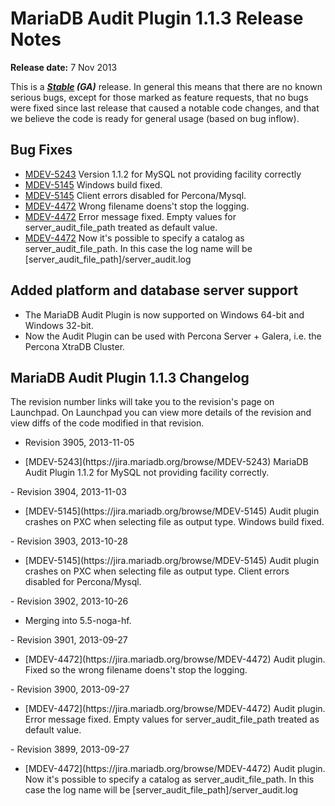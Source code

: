 # MariaDB Audit Plugin 1.1.3 Release Notes

<strong>Release date:</strong> 7 Nov 2013

This is a <strong><em>[Stable](/kb/en/release-criteria/) (GA)</em></strong> release. In general this means that there are no known serious bugs, except for those marked as feature requests, that no bugs were fixed since last release that caused a notable code changes, and that we believe the code is ready for general usage (based on bug inflow).

## Bug Fixes

- [MDEV-5243](https://jira.mariadb.org/browse/MDEV-5243) Version 1.1.2 for MySQL not providing facility correctly
- [MDEV-5145](https://jira.mariadb.org/browse/MDEV-5145) Windows build fixed.
- [MDEV-5145](https://jira.mariadb.org/browse/MDEV-5145) Client errors disabled for Percona/Mysql.
- [MDEV-4472](https://jira.mariadb.org/browse/MDEV-4472) Wrong filename doens't stop the logging.
- [MDEV-4472](https://jira.mariadb.org/browse/MDEV-4472) Error message fixed. Empty values for server_audit_file_path treated as default value.
- [MDEV-4472](https://jira.mariadb.org/browse/MDEV-4472) Now it's possible to specify a catalog as server_audit_file_path. In this case the log name will be [server_audit_file_path]/server_audit.log

## Added platform and database server support

- The MariaDB Audit Plugin is now supported on Windows 64-bit and Windows 32-bit.
- Now the Audit Plugin can be used with Percona Server + Galera, i.e. the Percona XtraDB Cluster.

## MariaDB Audit Plugin 1.1.3 Changelog

The revision number links will take you to the revision's page on Launchpad. On Launchpad you can view more details of the revision and view diffs of the code modified in that revision.

- Revision 3905, 2013-11-05
<ul start="1"><li>[MDEV-5243](https://jira.mariadb.org/browse/MDEV-5243) MariaDB Audit Plugin 1.1.2 for MySQL not providing facility correctly.
</li></ul>
- Revision 3904, 2013-11-03
<ul start="1"><li>[MDEV-5145](https://jira.mariadb.org/browse/MDEV-5145) Audit plugin crashes on PXC when selecting file as output type. Windows build fixed.
</li></ul>
- Revision 3903, 2013-10-28
<ul start="1"><li>[MDEV-5145](https://jira.mariadb.org/browse/MDEV-5145) Audit plugin crashes on PXC when selecting file as output type. Client errors disabled for Percona/Mysql.
</li></ul>
- Revision 3902, 2013-10-26
<ul start="1"><li>Merging into 5.5-noga-hf.
</li></ul>
- Revision 3901, 2013-09-27
<ul start="1"><li>[MDEV-4472](https://jira.mariadb.org/browse/MDEV-4472) Audit plugin. Fixed so the wrong filename doens't stop the logging.
</li></ul>
- Revision 3900, 2013-09-27
<ul start="1"><li>[MDEV-4472](https://jira.mariadb.org/browse/MDEV-4472) Audit plugin. Error message fixed. Empty values for server_audit_file_path treated as default value.
</li></ul>
- Revision 3899, 2013-09-27
<ul start="1"><li>[MDEV-4472](https://jira.mariadb.org/browse/MDEV-4472) Audit plugin. Now it's possible to specify a catalog as server_audit_file_path. In this case the log name will be [server_audit_file_path]/server_audit.log
</li></ul>